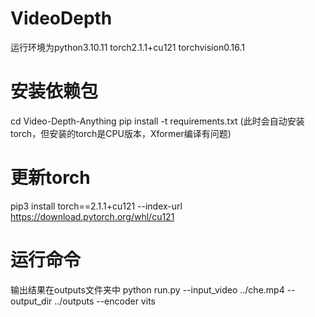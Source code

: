 # VideoDepth
运行环境为python3.10.11 torch2.1.1+cu121 torchvision0.16.1
# 安装依赖包
cd Video-Depth-Anything
pip install -t requirements.txt
(此时会自动安装torch，但安装的torch是CPU版本，Xformer编译有问题)
# 更新torch
pip3 install torch==2.1.1+cu121 --index-url https://download.pytorch.org/whl/cu121
# 运行命令
输出结果在outputs文件夹中
python run.py --input_video ../che.mp4 --output_dir ../outputs --encoder vits

